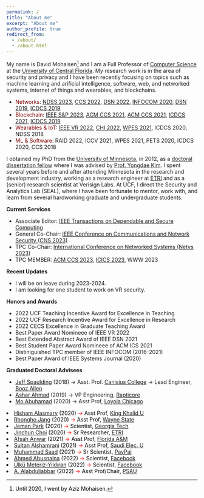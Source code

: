 ```yaml
---
permalink: /
title: "About me"
excerpt: "About me"
author_profile: true
redirect_from: 
  - /about/
  - /about.html
---
```

My name is David Mohaisen[^1] and I am a Full Professor of [Computer Science](https://www.cs.ucf.edu/) at the [University of Central Florida](https://www.ucf.edu/). My research work is in the area of security and privacy and I have been recently focusing on topics such as machine learning and arificial intelligence, software, web, and networked systems, internet of things and wearables, and blockchains. 

* <span style="color:maroon">Networks</span>: [NDSS 2023](files/ndss23.pdf), [CCS 2022](files/ccs22.pdf), [DSN 2022](files/dsn22.pdf), [INFOCOM 2020](files/infocom20sf.pdf), [DSN 2019](files/dsn19a.pdf), [ICDCS 2019](files/icdcs19b.pdf)
* <span style="color:maroon">Blockchain</span>: [IEEE S&P 2023](files/sp23.pdf), [ACM CCS 2021](files/ccs21a.pdf), [ACM CCS 2021](files/ccs21b.pdf), [ICDCS 2021](files/icdcs21.pdf), [ICDCS 2019](files.icdcs19c.pdf)
* <span style="color:maroon">Wearables & IoT</span>: [IEEE VR 2022](files/vr22a.pdf), [CHI 2022](files/chi22.pdf), [WPES 2021](files/wpes22sia.pdf), ICDCS 2020, NDSS 2018
* <span style="color:maroon">ML & Software</span>: RAID 2022, ICCV 2021, WPES 2021, PETS 2020, ICDCS 2020, CCS 2018

I obtained my PhD from the [University of Minnesota](https://twin-cities.umn.edu/), in 2012, as a [doctoral dissertation fellow](https://cla.umn.edu/graduate-students/research-creative-inquiry/doctoral-dissertation-fellowship-ddf) where I was advised by [Prof. Yongdae Kim](https://syssec.kaist.ac.kr/~yongdaek/). I spent several years before and after attending Minnesota in the research and development industry, working as a research engineer at [ETRI](https://etri.re.kr/intro.html) and as a (senior) research scientist at Verisign Labs. At UCF, I direct the Security and Analytics Lab (SEAL), where I have been fortunate to mentor, work with, and learn from several hardworking graduate and undergraduate students. 

**Current Services** 
* Associate Editor: [IEEE Transactions on Dependable and Secure Computing](https://ieeexplore.ieee.org/xpl/RecentIssue.jsp?punumber=8858)
* General Co-Chair: [IEEE Conference on Communications and Network Security (CNS 2023)](https://cns2023.ieee-cns.org/)
* TPC Co-Chair: [International Conference on Networked Systems (Netys 2023)](https://netys.net)
* TPC MEMBER: [ACM CCS 2023](https://www.sigsac.org/ccs/CCS2023/), [ICICS 2023](https://icics23.nankai.edu.cn/), WWW 2023

**Recent Updates**
* I will be on leave during 2023-2024.
* I am looking for one student to work on VR security.

**Honors and Awards**

* 2022 UCF Teaching Incentive Award for Excellence in Teaching
* 2022 UCF Research Incentive Award for Excellence in Research
* 2022 CECS Excellence in Graduate Teaching Award
* Best Paper Award Nomineee of IEEE VR 2022
* Best Extended Abstract Award of IEEE DSN 2021
* Best Student Paper Award Nomineee of ACM ICS 2021
* Distiniguished TPC member of IEEE INFOCOM (2016-2021)
* Best Paper Award of IEEE Systems Journal (2020) 

**Graduated Doctoral Advisees**

* [Jeff Spaulding](https://www.linkedin.com/in/jeffreyspaulding/) (2018) &rarr; Asst. Prof. [Canisius College](https://www.canisius.edu/) &rarr; Lead Engineer, [Booz Allen](https://www.boozallen.com/)
* [Ashar Ahmad](https://www.linkedin.com/in/ahmad-ashar/) (2019) &rarr; VP Engineering, [Rapticore](https://www.rapticore.com/team)
* [Mo Abuhamad](https://www.linkedin.com/in/abuhamadm) (2020) &rarr; Asst Prof, [Loyola Chicago](https://www.luc.edu/)
<li><font color="#000000"><a href="https://www.linkedin.com/in/hisham-alasmary-24ba31189/">Hisham Alasmary</a> (2020) <font color="red">&#x2192;</font> Asst Prof, <a href="https://www.kku.edu.sa/en">King Khalid U</a></font></li>
<li><font color="#000000"><a href="https://www.linkedin.com/in/rhongho-jang-a57706152/">Rhongho Jang</a> (2020) <font color="red">&#x2192;</font> Asst Prof, <a href="https://wayne.edu/">Wayne State</a></font></li>
<li><font color="#000000"><a href="https://www.linkedin.com/in/jemanpark122/">Jeman Park</a> (2020) <font color="red">&#x2192;</font> Scientist, <a href="https://www.gatech.edu/">Georgia Tech</a></font></li>
<li><font color="#000000"><a href="https://www.linkedin.com/in/jinchunchoi/">Jinchun Choi</a> (2020) <font color="red">&#x2192;</font> Sr Researcher, <a href="https://www.etri.re.kr/eng/main/main.etri">ETRI</a></font> </li>
<li><font color="#000000"><a href="https://www.linkedin.com/in/afsahanwar/">Afsah Anwar</a> (2021) <font color="red">&#x2192;</font> Asst Prof, <a href="https://www.famu.edu/">Florida A&M</a></li>
<li><font color="#000000"><a href="https://www.linkedin.com/in/sultan-alshamrani-52b7a588/">Sultan Alshamrani</a> (2021)  <font color="red">&#x2192;</font> Asst Prof, <a href="https://seu.edu.sa/en/home">Saudi Elec. U</a></font></li>
<li><font color="#000000"><a href="https://www.linkedin.com/in/muhammad-saad-b41665145/">Muhammad Saad</a> (2021) <font color="red">&#x2192;</font> Sr Scientist, <a href="">PayPal</a></font> </li>
<li><a href="https://www.linkedin.com/in/ahmed-abusnaina-958b4b138/">Ahmed Abusnaina</a> (2022) <font color="red">&#x2192;</font> Scientist, <a href="https://about.facebook.com/?utm_source=meta.com&utm_medium=redirect">Facebook</a></li>
<li><a href="https://www.linkedin.com/in/ulku-meteriz/">Ülkü Meteriz-Yıldıran</a> (2022) <font color="red">&#x2192;</font> Scientist, <a href="https://about.facebook.com/?utm_source=meta.com&utm_medium=redirect">Facebook</a></li>
<li><a href="https://www.linkedin.com/in/alabduljabbar/">A. Alabduljabbar</a> (2022) <font color="red">&#x2192;</font> Asst Prof/Chair, <a href="https://www.psau.edu.sa/en">PSAU</a></li>
</ul>

[^1]: Until 2020, I went by Aziz Mohaisen.
